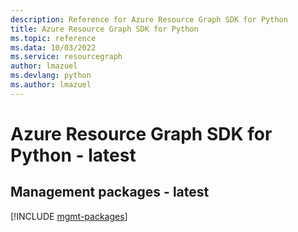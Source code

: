 ```yaml
---
description: Reference for Azure Resource Graph SDK for Python
title: Azure Resource Graph SDK for Python
ms.topic: reference
ms.data: 10/03/2022
ms.service: resourcegraph
author: lmazuel
ms.devlang: python
ms.author: lmazuel
---
```

# Azure Resource Graph SDK for Python - latest

## Management packages - latest
[!INCLUDE [mgmt-packages](resource-graph-mgmt-index.md)]